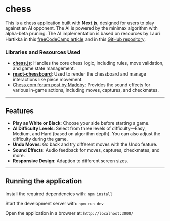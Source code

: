 # chess

This is a chess application built with **Next.js**, designed for users to play against an AI opponent. The AI is powered by the minimax algorithm with alpha-beta pruning. The AI implementation is based on resources by Lauri Hartikka in this [freeCodeCamp article](https://www.freecodecamp.org/news/simple-chess-ai-step-by-step-1d55a9266977/) and in this [GitHub repository](https://github.com/lhartikk/simple-chess-ai).

### Libraries and Resources Used

- [**chess.js**](https://www.npmjs.com/package/chess.js/v/1.0.0-beta.8): Handles the core chess logic, including rules, move validation, and game state management.
- [**react-chessboard**](https://www.npmjs.com/package/react-chessboard): Used to render the chessboard and manage interactions like piece movement.
- [Chess.com forum post by Madoby](https://www.chess.com/forum/view/general/chessboard-sound-files?page=2#comment-89885805): Provides the sound effects for various in-game actions, including moves, captures, and checkmates.

---

## Features

- **Play as White or Black**: Choose your side before starting a game.
- **AI Difficulty Levels**: Select from three levels of difficulty—Easy, Medium, and Hard (based on algorithm depth). You can also adjust the difficulty during the game.
- **Undo Moves**: Go back and try different moves with the Undo feature.
- **Sound Effects**: Audio feedback for moves, captures, checkmates, and more.
- **Responsive Design**: Adaption to different screen sizes.

---

## Running the application

Install the required dependencies with: `npm install`

Start the development server with: `npm run dev`

Open the application in a browser at: `http://localhost:3000/`
